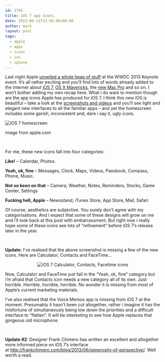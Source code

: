```yaml
---
id: 1745
title: iOS 7 app icons.
date: 2013-06-11T13:56:06+00:00
author: mark
layout: post
tags:
  - apple
  - apps
  - icons
  - ios
  - iphone
---
```

Last night Apple [unveiled a whole heap of stuff](http://www.theverge.com/2013/6/10/4413228/apple-wwdc-2013-everything-you-need-to-know) at the WWDC 2013 Keynote event. It&#8217;s all rather exciting and you&#8217;ll find lots of words already added to the Internet about [iOS 7](http://www.apple.com/pr/library/2013/06/10Apple-Unveils-iOS-7.html), [OS X Mavericks](http://www.apple.com/pr/library/2013/06/10Apple-Releases-Developer-Preview-of-OS-X-Mavericks-With-More-Than-200-New-Features.html), the [new Mac Pro](http://www.apple.com/pr/library/2013/06/10Apple-Gives-Sneak-Peek-Into-the-Future-of-the-Pro-Desktop.html) and so on. I won&#8217;t bother adding my own recap here. What i do want to mention though are the app icons Apple has produced for iOS 7. I think this new iOS is beautiful &#8211; take a look at the [screenshots and videos](http://www.apple.com/ios/ios7/) and you&#8217;ll see light and elegant new interfaces to all the familiar apps &#8211; and yet the homescreen includes some garish, inconsistent and, dare i say it, ugly icons.

<div id="attachment_1746" style="width: 425px" class="wp-caption aligncenter">
  <img class="size-full wp-image-1746" alt="iOS 7 homescreen" src="/images/fromwp/2013/06/ios7screen.png" width="415" height="740" srcset="/images/fromwp/2013/06/ios7screen.png 415w, /images/fromwp/2013/06/ios7screen-168x300.png 168w" sizes="(max-width: 415px) 100vw, 415px" />
  
  <p class="wp-caption-text">
    image from apple.com
  </p>
</div>

&nbsp;

For me, these new icons fall into four categories:

**Like!** &#8211; Calendar, Photos.

**Yeah, ok, fine** &#8211; Messages, Clock, Maps, Videos, Passbook, Compass, Phone, Music.

**Not so keen on that** &#8211; Camera, Weather, Notes, Reminders, Stocks, Game Center, Settings

**Fucking hell, Apple** &#8211; Newsstand, iTunes Store, App Store, Mail, Safari

Of course, aesthetics are subjective. You surely don&#8217;t agree with my categorisations. And i expect that some of these designs will grow on me and i&#8217;ll look back at this post with embarrassment. But right now i really hope some of these icons see lots of &#8220;refinement&#8221; before iOS 7&#8217;s release later in the year.

<span style="color: #c0c0c0;"> &#8230;</span>

**Update:** I&#8217;ve realised that the above screenshot is missing a few of the new icons. Here are Calculator, Contacts and FaceTime&#8230;

<p style="text-align: center;">
  <img class="aligncenter size-full wp-image-1750" alt="iOS 7 Calculator, Contacts, Facetime icons" src="/images/fromwp/2013/06/ios7others.jpg" width="306" height="100" srcset="/images/fromwp/2013/06/ios7others.jpg 306w, /images/fromwp/2013/06/ios7others-300x98.jpg 300w" sizes="(max-width: 306px) 100vw, 306px" />
</p>

<p style="text-align: left;">
  Now, Calculator and FaceTime just fall in the &#8220;Yeah, ok, fine&#8221; category but i&#8217;m afraid that Contacts icon needs a new category all of its own. Just horrible. Horrible, horrible, horrible. No wonder it is missing from most of Apple&#8217;s current marketing materials.
</p>

<p style="text-align: left;">
  I&#8217;ve also realised that the Voice Memos app is missing from iOS 7 at the moment. Presumably it hasn&#8217;t been cut altogether, rather i imagine it has the misfortune of simultaneously being low down the priorities and a difficult interface to &#8220;flatten&#8221;. It will be interesting to see how Apple replaces that gorgeous old microphone.
</p>

<p style="text-align: left;">
  <span style="color: #c0c0c0;">&#8230;</span>
</p>

<p style="text-align: left;">
  <strong>Update #2</strong>: Designer Frank Chimero has written an excellent and altogether more informed piece on iOS 7&#8217;s interface at <a href="http://frankchimero.com/blog/2013/06/generosity-of-perspective/">http://frankchimero.com/blog/2013/06/generosity-of-perspective/</a>. Well worth a read.
</p>

<p style="text-align: left;">